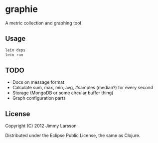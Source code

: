 # graphie
A metric collection and graphing tool

## Usage

```bash
lein deps
lein run
```

## TODO
* Docs on message format
* Calculate sum, max, min, avg, #samples (median?) for every second
* Storage (MongoDB or some circular buffer thing)
* Graph configuration parts

## License

Copyright (C) 2012 Jimmy Larsson

Distributed under the Eclipse Public License, the same as Clojure.
